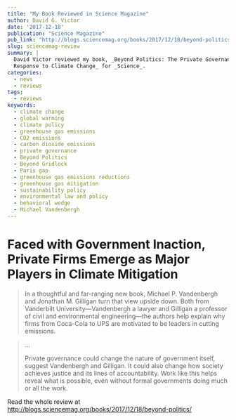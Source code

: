 ```yaml
---
title: "My Book Reviewed in Science Magazine"
author: David G. Victor
date: '2017-12-18'
publication: "Science Magazine"
pub_link: "http://blogs.sciencemag.org/books/2017/12/18/beyond-politics/"
slug: sciencemag-review
summary: |
  David Victor reviewed my book, _Beyond Politics: The Private Governance 
  Response to Climate Change_ for _Science_.
categories:
  - news
  - reviews
tags:
  - reviews
keywords:
  - climate change
  - global warming
  - climate policy
  - greenhouse gas emissions
  - CO2 emissions
  - carbon dioxide emissions
  - private governance
  - Beyond Politics
  - Beyond Gridlock
  - Paris gap
  - greenhouse gas emissions reductions
  - greenhouse gas mitigation
  - sustainability policy
  - environmental law and policy
  - behavioral wedge
  - Michael Vandenbergh
---
```

# Faced with Government Inaction, Private Firms Emerge as Major Players in Climate Mitigation

> In a thoughtful and far-ranging new book, Michael P. Vandenbergh and Jonathan M. Gilligan turn that view upside down. Both from Vanderbilt  University—Vandenbergh a lawyer and Gilligan a professor of civil and environmental engineering—the authors help explain why firms from Coca-Cola to UPS are motivated to be leaders in cutting emissions.
<!--more-->
> ...
>
> Private governance could change the nature of government itself, suggest Vandenbergh and Gilligan. It could also change how society achieves justice and its lines of accountability. Work like this helps reveal what is possible, even without formal governments doing much or all the work.

Read the whole review at <http://blogs.sciencemag.org/books/2017/12/18/beyond-politics/>
